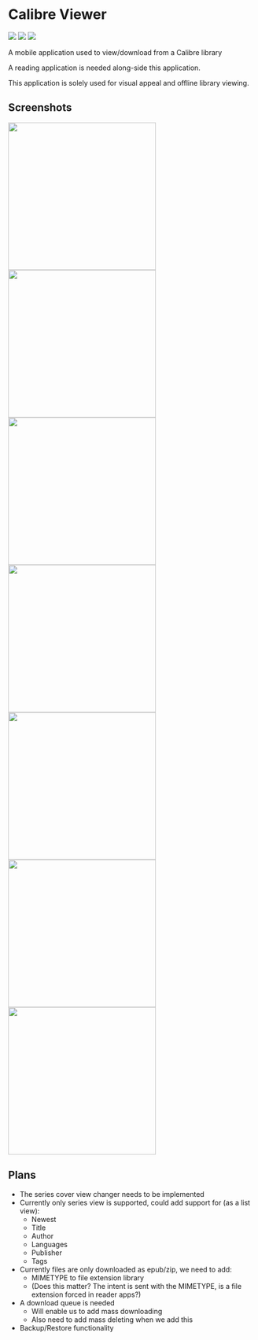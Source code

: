 # Calibre Viewer

[![](https://img.shields.io/badge/-Android%20APK-green.svg?logo=Android&labelColor=7A7A7A&logoColor=white)](../../releases/)
[![](https://img.shields.io/badge/-Donate-orange.svg?logo=Patreon&labelColor=7A7A7A)](https://www.patreon.com/bePatron?c=954360)
[![](https://img.shields.io/badge/-Donate-blue.svg?logo=Paypal&labelColor=7A7A7A)](https://paypal.me/TSedlar)

A mobile application used to view/download from a Calibre library

A reading application is needed along-side this application.

This application is solely used for visual appeal and offline library viewing.

## Screenshots

<p>
  <img src="wiki/screenshots/Screenshot_20200628-110703_Calibre_Viewer.png" width="300" />
  <img src="wiki/screenshots/Screenshot_20200628-110709_Calibre_Viewer.png" width="300" />
  <img src="wiki/screenshots/Screenshot_20200628-110717_Calibre_Viewer.png" width="300" />
  <img src="wiki/screenshots/Screenshot_20200628-110727_Calibre_Viewer.png" width="300" />
  <img src="wiki/screenshots/Screenshot_20200628-110912_Calibre_Viewer.png" width="300" />
  <img src="wiki/screenshots/Screenshot_20200628-110926_Calibre_Viewer.png" width="300" />
  <img src="wiki/screenshots/Screenshot_20200628-111019_Calibre_Viewer.png" width="300" />
</p>


## Plans

- The series cover view changer needs to be implemented
- Currently only series view is supported, could add support for (as a list view):
  - Newest
  - Title
  - Author
  - Languages
  - Publisher
  - Tags
- Currently files are only downloaded as epub/zip, we need to add:
  - MIMETYPE to file extension library
  - (Does this matter? The intent is sent with the MIMETYPE, is a file extension forced in reader apps?)
- A download queue is needed
  - Will enable us to add mass downloading
  - Also need to add mass deleting when we add this
- Backup/Restore functionality